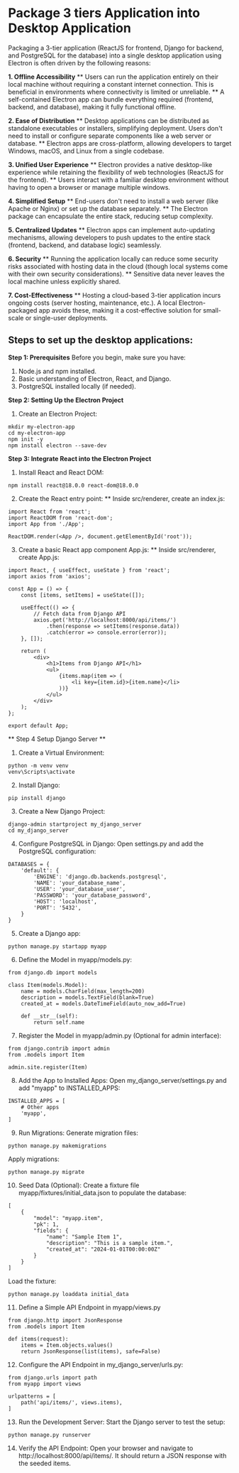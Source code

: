 # Package 3 tiers Application into Desktop Application

Packaging a 3-tier application (ReactJS for frontend, Django for backend, and PostgreSQL for the database) into a single desktop application using Electron is often driven by the following reasons:

**1. Offline Accessibility**
** Users can run the application entirely on their local machine without requiring a constant internet connection. This is beneficial in environments where connectivity is limited or unreliable.
** A self-contained Electron app can bundle everything required (frontend, backend, and database), making it fully functional offline.

**2. Ease of Distribution**
** Desktop applications can be distributed as standalone executables or installers, simplifying deployment. Users don't need to install or configure separate components like a web server or database.
** Electron apps are cross-platform, allowing developers to target Windows, macOS, and Linux from a single codebase.

**3. Unified User Experience**
** Electron provides a native desktop-like experience while retaining the flexibility of web technologies (ReactJS for the frontend).
** Users interact with a familiar desktop environment without having to open a browser or manage multiple windows.

**4. Simplified Setup**
** End-users don't need to install a web server (like Apache or Nginx) or set up the database separately. 
** The Electron package can encapsulate the entire stack, reducing setup complexity.

**5. Centralized Updates**
** Electron apps can implement auto-updating mechanisms, allowing developers to push updates to the entire stack (frontend, backend, and database logic) seamlessly.

**6. Security**
** Running the application locally can reduce some security risks associated with hosting data in the cloud (though local systems come with their own security considerations).
** Sensitive data never leaves the local machine unless explicitly shared.

**7. Cost-Effectiveness**
** Hosting a cloud-based 3-tier application incurs ongoing costs (server hosting, maintenance, etc.). A local Electron-packaged app avoids these, making it a cost-effective solution for small-scale or single-user deployments.

## Steps to set up the desktop applications:

**Step 1: Prerequisites**
Before you begin, make sure you have:

1) Node.js and npm installed.
2) Basic understanding of Electron, React, and Django.
3) PostgreSQL installed locally (if needed).

**Step 2: Setting Up the Electron Project**
1) Create an Electron Project:
````
mkdir my-electron-app
cd my-electron-app
npm init -y
npm install electron --save-dev
````
**Step 3: Integrate React into the Electron Project**
1) Install React and React DOM:
````
npm install react@18.0.0 react-dom@18.0.0
````
2) Create the React entry point:
** Inside src/renderer, create an index.js:
````
import React from 'react';
import ReactDOM from 'react-dom';
import App from './App';

ReactDOM.render(<App />, document.getElementById('root'));
````
3) Create a basic React app component App.js:
** Inside src/renderer, create App.js:
````
import React, { useEffect, useState } from 'react';
import axios from 'axios';

const App = () => {
    const [items, setItems] = useState([]);

    useEffect(() => {
        // Fetch data from Django API
        axios.get('http://localhost:8000/api/items/')
            .then(response => setItems(response.data))
            .catch(error => console.error(error));
    }, []);

    return (
        <div>
            <h1>Items from Django API</h1>
            <ul>
                {items.map(item => (
                    <li key={item.id}>{item.name}</li>
                ))}
            </ul>
        </div>
    );
};

export default App;
````
** Step 4 Setup Django Server **
1) Create a Virtual Environment:
````
python -m venv venv
venv\Scripts\activate
````
2) Install Django:
````
pip install django
````
3) Create a New Django Project:
````
django-admin startproject my_django_server
cd my_django_server
````
4) Configure PostgreSQL in Django:
Open settings.py and add the PostgreSQL configuration:
````
DATABASES = {
    'default': {
        'ENGINE': 'django.db.backends.postgresql',
        'NAME': 'your_database_name',
        'USER': 'your_database_user',
        'PASSWORD': 'your_database_password',
        'HOST': 'localhost',
        'PORT': '5432',
    }
}
````
5) Create a Django app:
````
python manage.py startapp myapp
````
6) Define the Model in myapp/models.py:
````
from django.db import models

class Item(models.Model):
    name = models.CharField(max_length=200)
    description = models.TextField(blank=True)
    created_at = models.DateTimeField(auto_now_add=True)

    def __str__(self):
        return self.name
````
7) Register the Model in myapp/admin.py (Optional for admin interface):
````
from django.contrib import admin
from .models import Item

admin.site.register(Item)
````
8) Add the App to Installed Apps: Open my_django_server/settings.py and add "myapp" to INSTALLED_APPS:
````
INSTALLED_APPS = [
    # Other apps
    'myapp',
]
````
9) Run Migrations:
Generate migration files:
````
python manage.py makemigrations
````
Apply migrations:
````
python manage.py migrate
````
10) Seed Data (Optional): Create a fixture file myapp/fixtures/initial_data.json to populate the database:
````
[
    {
        "model": "myapp.item",
        "pk": 1,
        "fields": {
            "name": "Sample Item 1",
            "description": "This is a sample item.",
            "created_at": "2024-01-01T00:00:00Z"
        }
    }
]
````
Load the fixture:
````
python manage.py loaddata initial_data
````
11) Define a Simple API Endpoint in myapp/views.py
````
from django.http import JsonResponse
from .models import Item

def items(request):
    items = Item.objects.values()
    return JsonResponse(list(items), safe=False)
````
12) Configure the API Endpoint in my_django_server/urls.py:
````
from django.urls import path
from myapp import views

urlpatterns = [
    path('api/items/', views.items),
]
````
13) Run the Development Server: Start the Django server to test the setup:
````
python manage.py runserver
````
14) Verify the API Endpoint: Open your browser and navigate to http://localhost:8000/api/items/. It should return a JSON response with the seeded items.
